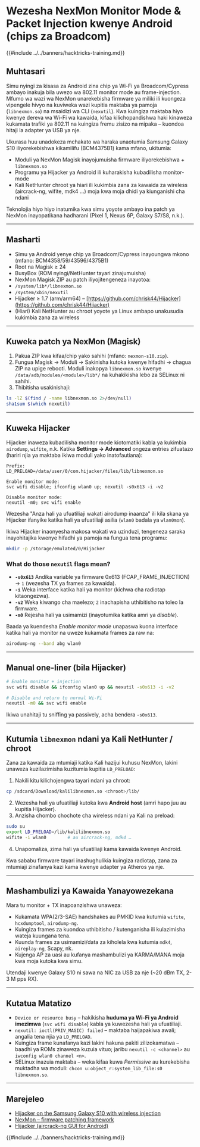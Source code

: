 # Wezesha NexMon Monitor Mode & Packet Injection kwenye Android (chips za Broadcom)

{{#include ../../banners/hacktricks-training.md}}

## Muhtasari
Simu nyingi za kisasa za Android zina chip ya Wi-Fi ya Broadcom/Cypress ambayo inakuja bila uwezo wa 802.11 monitor mode au frame-injection. Mfumo wa wazi wa NexMon unarekebisha firmware ya miliki ili kuongeza vipengele hivyo na kuviweka wazi kupitia maktaba ya pamoja (`libnexmon.so`) na msaidizi wa CLI (`nexutil`). Kwa kuingiza maktaba hiyo kwenye dereva wa Wi-Fi wa kawaida, kifaa kilichopandishwa haki kinaweza kukamata trafiki ya 802.11 na kuingiza fremu zisizo na mipaka – kuondoa hitaji la adapter ya USB ya nje.

Ukurasa huu unadokeza mchakato wa haraka unaotumia Samsung Galaxy S10 iliyorekebishwa kikamilifu (BCM4375B1) kama mfano, ukitumia:

* Moduli ya NexMon Magisk inayojumuisha firmware iliyorekebishwa + `libnexmon.so`
* Programu ya Hijacker ya Android ili kuharakisha kubadilisha monitor-mode
* Kali NetHunter chroot ya hiari ili kukimbia zana za kawaida za wireless (aircrack-ng, wifite, mdk4 …) moja kwa moja dhidi ya kiunganishi cha ndani

Teknolojia hiyo hiyo inatumika kwa simu yoyote ambayo ina patch ya NexMon inayopatikana hadharani (Pixel 1, Nexus 6P, Galaxy S7/S8, n.k.).

---

## Masharti
* Simu ya Android yenye chip ya Broadcom/Cypress inayoungwa mkono (mfano: BCM4358/59/43596/4375B1)
* Root na Magisk ≥ 24
* BusyBox (ROM nyingi/NetHunter tayari zinajumuisha)
* NexMon Magisk ZIP au patch iliyojitengeneza inayotoa:
* `/system/lib*/libnexmon.so`
* `/system/xbin/nexutil`
* Hijacker ≥ 1.7 (arm/arm64) – [https://github.com/chrisk44/Hijacker](https://github.com/chrisk44/Hijacker)
* (Hiari) Kali NetHunter au chroot yoyote ya Linux ambapo unakusudia kukimbia zana za wireless

---

## Kuweka patch ya NexMon (Magisk)
1. Pakua ZIP kwa kifaa/chip yako sahihi (mfano: `nexmon-s10.zip`).
2. Fungua Magisk -> Moduli -> Sakinisha kutoka kwenye hifadhi -> chagua ZIP na upige rebooti.
Moduli inakopya `libnexmon.so` kwenye `/data/adb/modules/<module>/lib*/` na kuhakikisha lebo za SELinux ni sahihi.
3. Thibitisha usakinishaji:
```bash
ls -lZ $(find / -name libnexmon.so 2>/dev/null)
sha1sum $(which nexutil)
```

---

## Kuweka Hijacker
Hijacker inaweza kubadilisha monitor mode kiotomatiki kabla ya kukimbia `airodump`, `wifite`, n.k.  Katika **Settings -> Advanced** ongeza entries zifuatazo (hariri njia ya maktaba ikiwa moduli yako inatofautiana):
```
Prefix:
LD_PRELOAD=/data/user/0/com.hijacker/files/lib/libnexmon.so

Enable monitor mode:
svc wifi disable; ifconfig wlan0 up; nexutil -s0x613 -i -v2

Disable monitor mode:
nexutil -m0; svc wifi enable
```
Wezesha "Anza hali ya ufuatiliaji wakati airodump inaanza" ili kila skana ya Hijacker ifanyike katika hali ya ufuatiliaji asilia (`wlan0` badala ya `wlan0mon`).

Ikiwa Hijacker inaonyesha makosa wakati wa uzinduzi, tengeneza saraka inayohitajika kwenye hifadhi ya pamoja na fungua tena programu:
```bash
mkdir -p /storage/emulated/0/Hijacker
```
### What do those `nexutil` flags mean?
* **`-s0x613`**   Andika variable ya firmware 0x613 (FCAP_FRAME_INJECTION) → `1` (wezesha TX ya frames za kawaida).
* **`-i`**         Weka interface katika hali ya monitor (kichwa cha radiotap kitaongezwa).
* **`-v2`**        Weka kiwango cha maelezo; `2` inachapisha uthibitisho na toleo la firmware.
* **`-m0`**        Rejesha hali ya usimamizi (inayotumika katika amri ya *disable*).

Baada ya kuendesha *Enable monitor mode* unapaswa kuona interface katika hali ya monitor na uweze kukamata frames za raw na:
```bash
airodump-ng --band abg wlan0
```
---

## Manual one-liner (bila Hijacker)
```bash
# Enable monitor + injection
svc wifi disable && ifconfig wlan0 up && nexutil -s0x613 -i -v2

# Disable and return to normal Wi-Fi
nexutil -m0 && svc wifi enable
```
Ikiwa unahitaji tu sniffing ya passively, acha bendera `-s0x613`.

---

## Kutumia `libnexmon` ndani ya Kali NetHunter / chroot
Zana za kawaida za mtumiaji katika Kali hazijui kuhusu NexMon, lakini unaweza kuzilazimisha kuzitumia kupitia `LD_PRELOAD`:

1. Nakili kitu kilichojengwa tayari ndani ya chroot:
```bash
cp /sdcard/Download/kalilibnexmon.so <chroot>/lib/
```
2. Wezesha hali ya ufuatiliaji kutoka kwa **Android host** (amri hapo juu au kupitia Hijacker).
3. Anzisha chombo chochote cha wireless ndani ya Kali na preload:
```bash
sudo su
export LD_PRELOAD=/lib/kalilibnexmon.so
wifite -i wlan0        # au aircrack-ng, mdk4 …
```
4. Unapomaliza, zima hali ya ufuatiliaji kama kawaida kwenye Android.

Kwa sababu firmware tayari inashughulikia kuingiza radiotap, zana za mtumiaji zinafanya kazi kama kwenye adapter ya Atheros ya nje.

---

## Mashambulizi ya Kawaida Yanayowezekana
Mara tu monitor + TX inapoanzishwa unaweza:
* Kukamata WPA(2/3-SAE) handshakes au PMKID kwa kutumia `wifite`, `hcxdumptool`, `airodump-ng`.
* Kuingiza frames za kuondoa uthibitisho / kutenganisha ili kulazimisha wateja kuungana tena.
* Kuunda frames za usimamizi/data za kiholela kwa kutumia `mdk4`, `aireplay-ng`, Scapy, nk.
* Kujenga AP za uasi au kufanya mashambulizi ya KARMA/MANA moja kwa moja kutoka kwa simu.

Utendaji kwenye Galaxy S10 ni sawa na NIC za USB za nje (~20 dBm TX, 2-3 M pps RX).

---

## Kutatua Matatizo
* `Device or resource busy` – hakikisha **huduma ya Wi-Fi ya Android imezimwa** (`svc wifi disable`) kabla ya kuwezesha hali ya ufuatiliaji.
* `nexutil: ioctl(PRIV_MAGIC) failed` – maktaba haijapakiwa awali; angalia tena njia ya `LD_PRELOAD`.
* Kuingiza frame kunafanya kazi lakini hakuna pakiti zilizokamatwa – baadhi ya ROMs zinaweza kuzuia vituo; jaribu `nexutil -c <channel>` au `iwconfig wlan0 channel <n>`.
* SELinux inazuia maktaba – weka kifaa kuwa *Permissive* au kurekebisha muktadha wa moduli: `chcon u:object_r:system_lib_file:s0 libnexmon.so`.

---

## Marejeleo
* [Hijacker on the Samsung Galaxy S10 with wireless injection](https://forums.kali.org/t/hijacker-on-the-samsung-galaxy-s10-with-wireless-injection/10305)
* [NexMon – firmware patching framework](https://github.com/seemoo-lab/nexmon)
* [Hijacker (aircrack-ng GUI for Android)](https://github.com/chrisk44/Hijacker)

{{#include ../../banners/hacktricks-training.md}}
